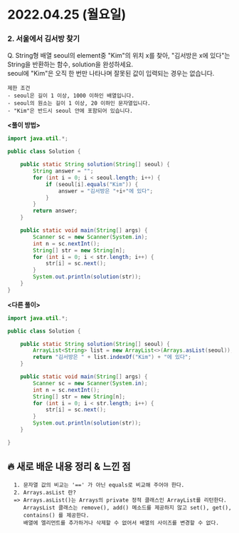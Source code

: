 # 2022.04.25 (월요일)

### **2. 서울에서 김서방 찾기**

Q. String형 배열 seoul의 element중 "Kim"의 위치 x를 찾아, "김서방은 x에 있다"는 String을 반환하는 함수, solution을 완성하세요.   
   seoul에 "Kim"은 오직 한 번만 나타나며 잘못된 값이 입력되는 경우는 없습니다.    

    제한 조건
    - seoul은 길이 1 이상, 1000 이하인 배열입니다.
    - seoul의 원소는 길이 1 이상, 20 이하인 문자열입니다.
    - "Kim"은 반드시 seoul 안에 포함되어 있습니다.

    

**<풀이 방법>**
```java
import java.util.*;

public class Solution {

    public static String solution(String[] seoul) {
        String answer = "";
        for (int i = 0; i < seoul.length; i++) {
            if (seoul[i].equals("Kim")) {
                answer = "김서방은 "+i+"에 있다";
            }
        }
        return answer;
    }

    public static void main(String[] args) {
        Scanner sc = new Scanner(System.in);
        int n = sc.nextInt();
        String[] str = new String[n];
        for (int i = 0; i < str.length; i++) {
            str[i] = sc.next();
        }
        System.out.println(solution(str));
    }
}
```

**<다른 풀이>**
```java
import java.util.*;

public class Solution {

    public static String solution(String[] seoul) {
        ArrayList<String> list = new ArrayList<>(Arrays.asList(seoul));
        return "김서방은 " + list.indexOf("Kim") + "에 있다";
    }

    public static void main(String[] args) {
        Scanner sc = new Scanner(System.in);
        int n = sc.nextInt();
        String[] str = new String[n];
        for (int i = 0; i < str.length; i++) {
            str[i] = sc.next();
        }
        System.out.println(solution(str));
    }

}
```
##  **🔥 새로 배운 내용 정리 & 느낀 점**
      
      1. 문자열 값의 비교는 '==' 가 아닌 equals로 비교해 주어야 한다.
      2. Arrays.asList 란?
      => Arrays.asList()는 Arrays의 private 정적 클래스인 ArrayList를 리턴한다.
         ArraysList 클래스는 remove(), add() 메소드를 제공하지 않고 set(), get(),
         contains() 를 제공한다. 
         배열에 엘리먼트를 추가하거나 삭제할 수 없어서 배열의 사이즈를 변경할 수 없다.